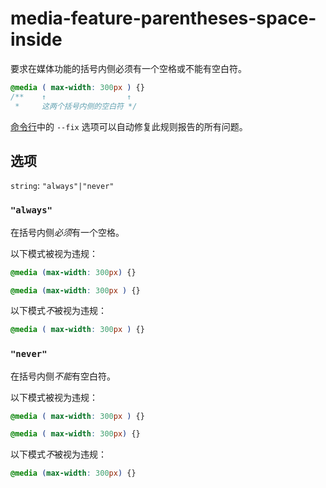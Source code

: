 # media-feature-parentheses-space-inside

要求在媒体功能的括号内侧必须有一个空格或不能有空白符。

```css
@media ( max-width: 300px ) {}
/**    ↑                  ↑
 *     这两个括号内侧的空白符 */
```

[命令行](../../../docs/user-guide/cli.md#自动修复错误)中的 `--fix` 选项可以自动修复此规则报告的所有问题。

## 选项

`string`: `"always"|"never"`

### `"always"`

在括号内侧*必须*有一个空格。

以下模式被视为违规：

```css
@media (max-width: 300px) {}
```

```css
@media (max-width: 300px ) {}
```

以下模式*不*被视为违规：

```css
@media ( max-width: 300px ) {}
```

### `"never"`

在括号内侧*不能*有空白符。

以下模式被视为违规：

```css
@media ( max-width: 300px ) {}
```

```css
@media ( max-width: 300px) {}
```

以下模式*不*被视为违规：

```css
@media (max-width: 300px) {}
```
